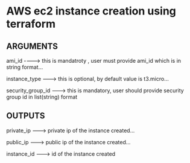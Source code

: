 # AWS ec2 instance creation using terraform

## ARGUMENTS

ami_id ---->  this is mandatroty , user must provide ami_id which is in string format...

instance_type ---> this is optional, by default value is t3.micro...

security_group_id ---> this is mandatory, user should provide security group id in list(string) format

## OUTPUTS

private_ip ---> private ip of the instance created...

public_ip ---> public ip of the instance created...

instance_id ---> id of the instance created